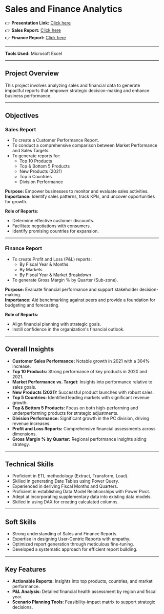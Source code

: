 # Sales and Finance Analytics
  
👉 **Presentation Link:** [Click here](https://www.linkedin.com/posts/neha-gupta-357754149_sales-and-finance-analytics-report-activity-7275241773055008768-yDPZ?utm_source=share&utm_medium=member_desktop&rcm=ACoAACPiVfMBJENnTusDWDdP_ZMHY4SFSUi1m8A)  
👉 **Sales Report:** [Click here](https://drive.google.com/file/d/1y4JSCYpIQ6lQxXTilFE5sv9pFDwTwdnm/view?usp=drive_link)  
👉 **Finance Report:** [Click here](https://drive.google.com/file/d/1ErbjyE9dj6vUpaCk30tw77kiX7_QzINp/view?usp=drive_link)  

---

**Tools Used:** Microsoft Excel

---

## Project Overview
This project involves analyzing sales and financial data to generate impactful reports that empower strategic decision-making and enhance business performance.  

---

## Objectives  

### **Sales Report**
- To create a Customer Performance Report.  
- To conduct a comprehensive comparison between Market Performance and Sales Targets.  
- To generate reports for:  
  - Top 10 Products  
  - Top & Bottom 5 Products  
  - New Products (2021)  
  - Top 5 Countries  
  - Division Performance  

**Purpose:** Empower businesses to monitor and evaluate sales activities.  
**Importance:** Identify sales patterns, track KPIs, and uncover opportunities for growth.  

**Role of Reports:**  
- Determine effective customer discounts.  
- Facilitate negotiations with consumers.  
- Identify promising countries for expansion.  

---

### **Finance Report**
- To create Profit and Loss (P&L) reports:  
  - By Fiscal Year & Months  
  - By Markets  
  - By Fiscal Year & Market Breakdown  
- To generate Gross Margin % by Quarter (Sub-zone).  

**Purpose:** Evaluate financial performance and support stakeholder decision-making.  
**Importance:** Aid benchmarking against peers and provide a foundation for budgeting and forecasting.  

**Role of Reports:**  
- Align financial planning with strategic goals.  
- Instill confidence in the organization's financial outlook.  

---

## Overall Insights
- **Customer Sales Performance:** Notable growth in 2021 with a 304% increase.  
- **Top 10 Products:** Strong performance of key products in 2020 and 2021.  
- **Market Performance vs. Target:** Insights into performance relative to sales goals.  
- **New Products (2021):** Successful product launches with robust sales.  
- **Top 5 Countries:** Identified leading markets with significant revenue growth.  
- **Top & Bottom 5 Products:** Focus on both high-performing and underperforming products for strategic adjustments.  
- **Division Performance:** Significant growth in the PC division, driving revenue increases.  
- **Profit and Loss Reports:** Comprehensive financial assessments across dimensions.  
- **Gross Margin % by Quarter:** Regional performance insights aiding strategy.  

---

## Technical Skills
- Proficient in ETL methodology (Extract, Transform, Load).  
- Skilled in generating Date Tables using Power Query.  
- Experienced in deriving Fiscal Months and Quarters.  
- Proficient in establishing Data Model Relationships with Power Pivot.  
- Adept at incorporating supplementary data into existing data models.  
- Skilled in using DAX for creating calculated columns.  

---

## Soft Skills
- Strong understanding of Sales and Finance Reports.  
- Expertise in designing User-Centric Reports with empathy.  
- Optimized report generation through meticulous fine-tuning.  
- Developed a systematic approach for efficient report building.  

---

## Key Features
- **Actionable Reports:** Insights into top products, countries, and market performance.  
- **P&L Analysis:** Detailed financial health assessment by region and fiscal year.  
- **Scenario Planning Tools:** Feasibility-impact matrix to support strategic decisions.  


